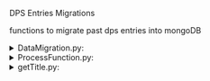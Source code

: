 ﻿DPS Entries Migrations

functions to migrate past dps entries into mongoDB

<details>
  <summary> DataMigration.py: </summary>

  ## getAbyssDataframe, getPrimoGeoDataframe, getOverworldDataFrame
  * Takes in csv file to dataFrame as parameter
  * Returns cleaned dataframe with columns corresponding to the dps Schema in mongoDB

  ## split_dataframe
  * Splits data_frame into chunks of 250 rows, to speedup migration
  * Returns list of dataframes of size 250 

  ## submit_request
  * Sends dataframe info to the data base using post request

  ## migrateAbyssData, migratePrimoGeovishapData, migrateOverworldData
  * Migrates data of different categories using split_dataframe and submit_request
</details>
<details>
  <summary> ProcessFunction.py: </summary>
   
  ## processFunctions:
  * Validates all entry properties of a submission to ensure no faulty submissions
</details>
<details>
  <summary> getTitle.py: </summary>
  * Scrapes youtube title from videolink to figure out who the main damage dealing character is in the submission
</details>
